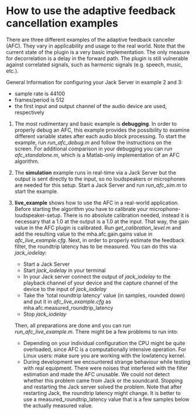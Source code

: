 # How to use the adaptive feedback cancellation examples

There are three different examples of the adaptive feedback canceller (AFC). They vary in
applicability and usage to the real world. Note that the current state of the plugin is a 
very basic implementation. The only measure for decorrelation is a delay in the forward path. 
The plugin is still vulnerable against correlated signals, such as harmonic signals (e.g. 
speech, music, etc.).

General Information for configuring your Jack Server in example 2 and 3:
- sample rate is 44100
- frames/period is 512
- the first input and output channel of the audio device are used, respectively

1. The most rudimentary and basic example is **debugging**. In order to properly debug an AFC,
this example provides the possibility to examine different variable states after each audio block
processing. To start the example, run _run_afc_debug.m_ and follow the instructions on the screen.
For additional comparison in your debugging you can run _afc_standalone.m_, which is a Matlab-only
implementation of an AFC algorithm.
2. The **simulation** example runs in real-time via a Jack Server but the output is sent directly
to the input, so no loudspeakers or microphones are needed for this setup. Start a Jack Server and
run _run_afc_sim.m_ to start the example.
3. **live_example** shows how to use the AFC in a real-world application. Before starting the
algorithm you have to calibrate your microphone-loudspeaker-setup. There is no absolute calibration
needed, instead it is necessary that a 1.0 at the output is a 1.0 at the input. That way, the gain
value in the AFC plugin is calibrated. Run _get_calibration_level.m_ and add the resulting value
to the mha.afc.gain.gains value in _afc_live_example.cfg_. Next, in order to properly estimate
the feedback filter, the roundtrip latency has to be measured. You can do this via _jack_iodelay_:
    - Start a Jack Server
    - Start _jack_iodelay_ in your terminal
    - In your Jack server connect the output of _jack_iodelay_ to the playback channel of your device 
        and the capture channel of the device to the input of _jack_iodelay_ 
    - Take the 'total roundtrip latency' value (in samples, rounded down) and put it in _afc_live_example.cfg_ 
        as mha.afc.measured_roundtrip_latency
    - Stop _jack_iodelay_

    Then, all preparations are done and you can run _run_afc_live_example.m_.
    There might be a few problems to run into:
    - Depending on your individual configuration the CPU might be quite overloaded, since AFC is 
        a computationally intensive operation. For Linux users: make sure you are working with the lowlatency 
        kernel.
    - During development we encountered strange behaviour while testing with real equipment. There were 
        noises that interfered with the filter estimation and made the AFC unusable. We could not detect whether 
        this problem came from Jack or the soundcard. Stopping and restarting the Jack server solved the problem. 
        Note that after restarting Jack, the roundtrip latency might change. It is better to use a 
        measured_roundtrip_latency value that is a few samples below the actually measured value.
